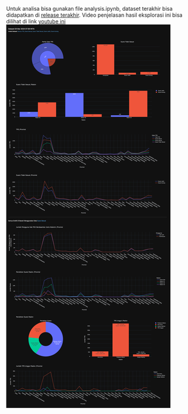Untuk analisa bisa gunakan file analysis.ipynb, dataset terakhir bisa didapatkan di [release terakhir](https://github.com/khrlimam/pemilu2024-suara-tps/releases). Video penjelasan hasil eksplorasi ini bisa dilihat di link [youtube ini](https://youtu.be/jelGPskUlFw?si=iNfLnhnXana9AIpX)
<img src="docs/ss.png">
